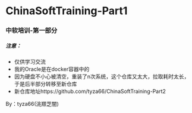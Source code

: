 # ChinaSoftTraining-Part1
### 中软培训-第一部分

##### 注意：

- 仅供学习交流
- 我的Oracle是在docker容器中的
- 因为硬盘不小心被清空，重装了n次系统，这个仓库又太大，拉取耗时太长，于是后半部分转移至新仓库
- 新仓库地址https://github.com/tyza66/ChinaSoftTraining-Part2

By：tyza66(洮羱芝闇)
